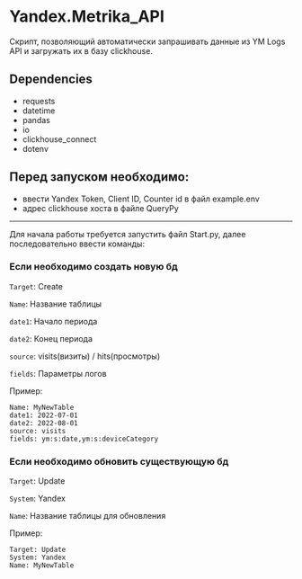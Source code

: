 # Yandex.Metrika_API
Скрипт, позволяющий автоматически запрашивать данные из YM Logs API и загружать их в базу clickhouse.
## Dependencies
- requests
- datetime
- pandas
- io
- clickhouse_connect
- dotenv
  
## Перед запуском необходимо:
- ввести Yandex Token, Client ID, Counter id в файл example.env
- адрес clickhouse хоста в файле QueryPy
----------------
Для начала работы требуется запустить файл Start.py, далее последовательно ввести команды:

### Если необходимо создать новую бд

`Target`: Create

`Name`: Название таблицы

`date1`: Начало периода

`date2`: Конец периода

`source`: visits(визиты) / hits(просмотры)

`fields`: Параметры логов


Пример:

    Name: MyNewTable
    date1: 2022-07-01
    date2: 2022-08-01
    source: visits
    fields: ym:s:date,ym:s:deviceCategory


### Если необходимо обновить существующую бд

`Target`: Update

`System`: Yandex 

`Name`: Название таблицы для обновления

Пример:

    Target: Update
    System: Yandex
    Name: MyNewTable
    
